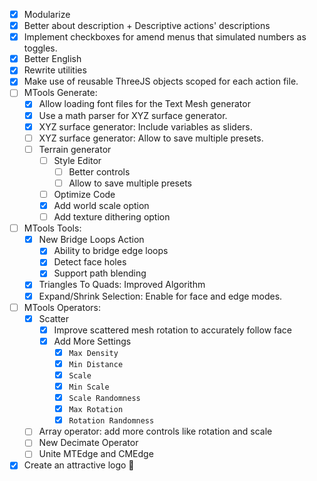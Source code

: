 - [x] Modularize
- [x] Better about description + Descriptive actions' descriptions
- [x] Implement checkboxes for amend menus that simulated numbers as toggles. 
- [x] Better English
- [x] Rewrite utilities
- [x] Make use of reusable ThreeJS objects scoped for each action file.
- [ ] MTools Generate:
	- [x] Allow loading font files for the Text Mesh generator
	- [x] Use a math parser for XYZ surface generator.
	- [x] XYZ surface generator: Include variables as sliders.
	- [ ] XYZ surface generator: Allow to save multiple presets.
	- [ ] Terrain generator
		- [ ] Style Editor
			- [ ] Better controls
			- [ ] Allow to save multiple presets
		- [ ] Optimize Code
		- [x] Add world scale option
		- [ ] Add texture dithering option
- [ ] MTools Tools:
	- [x] New Bridge Loops Action
		- [x] Ability to bridge edge loops
		- [x] Detect face holes
		- [x] Support path blending
	- [x] Triangles To Quads: Improved Algorithm
	- [x] Expand/Shrink Selection: Enable for face and edge modes.
- [ ] MTools Operators:
	- [x] Scatter
		- [x] Improve scattered mesh rotation to accurately follow face
		- [x] Add More Settings
			- [x] `Max Density`
			- [x] `Min Distance`
			- [x] `Scale`
			- [x] `Min Scale`
			- [x] `Scale Randomness`
			- [x] `Max Rotation`
			- [x] `Rotation Randomness`
	- [ ] Array operator: add more controls like rotation and scale
	- [ ] New Decimate Operator
	- [ ] Unite MTEdge and CMEdge
- [x] Create an attractive logo 🤔